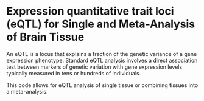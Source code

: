 # Expression quantitative trait loci (eQTL) for Single and Meta-Analysis of Brain Tissue 
     
An eQTL is a locus that explains a fraction of the genetic variance of a gene expression phenotype. Standard eQTL analysis involves a direct association test between markers of genetic variation with gene expression levels typically measured in tens or hundreds of individuals.          
   
This code allows for eQTL analysis of single tissue or combining tissues into a meta-analysis.                       
  
 
 
